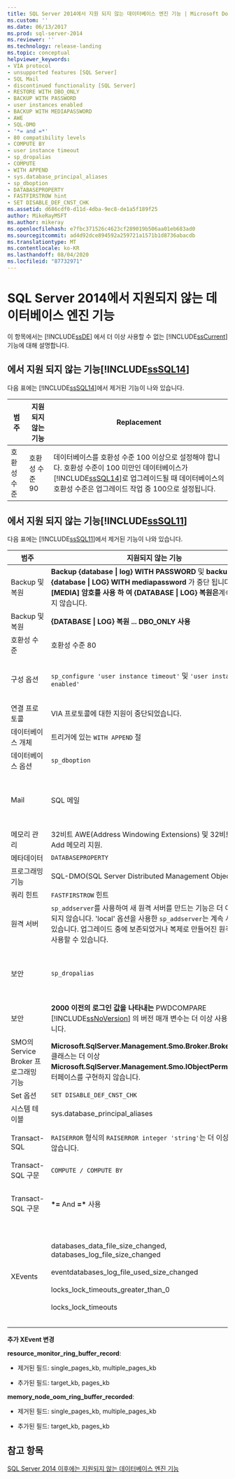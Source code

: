 ```yaml
---
title: SQL Server 2014에서 지원 되지 않는 데이터베이스 엔진 기능 | Microsoft Docs
ms.custom: ''
ms.date: 06/13/2017
ms.prod: sql-server-2014
ms.reviewer: ''
ms.technology: release-landing
ms.topic: conceptual
helpviewer_keywords:
- VIA protocol
- unsupported features [SQL Server]
- SQL Mail
- discontinued functionality [SQL Server]
- RESTORE WITH DBO_ONLY
- BACKUP WITH PASSWORD
- user instances enabled
- BACKUP WITH MEDIAPASSWORD
- AWE
- SQL-DMO
- '*= and =*'
- 80 compatibility levels
- COMPUTE BY
- user instance timeout
- sp_dropalias
- COMPUTE
- WITH APPEND
- sys.database_principal_aliases
- sp_dboption
- DATABASEPROPERTY
- FASTFIRSTROW hint
- SET DISABLE_DEF_CNST_CHK
ms.assetid: d686cdf0-d11d-4dba-9ec8-de1a5f189f25
author: MikeRayMSFT
ms.author: mikeray
ms.openlocfilehash: e7fbc371526c4623cf289019b506aa01eb683ad0
ms.sourcegitcommit: ad4d92dce894592a259721a1571b1d8736abacdb
ms.translationtype: MT
ms.contentlocale: ko-KR
ms.lasthandoff: 08/04/2020
ms.locfileid: "87732971"
---
```

# <a name="discontinued-database-engine-functionality-in-sql-server-2014"></a>SQL Server 2014에서 지원되지 않는 데이터베이스 엔진 기능
  이 항목에서는 [!INCLUDE[ssDE](../includes/ssde-md.md)] 에서 더 이상 사용할 수 없는 [!INCLUDE[ssCurrent](../includes/sscurrent-md.md)]기능에 대해 설명합니다.  
  
## <a name="discontinued-features-in-sssql14"></a><a name="SQL14"></a>에서 지원 되지 않는 기능[!INCLUDE[ssSQL14](../includes/sssql14-md.md)]  
 다음 표에는 [!INCLUDE[ssSQL14](../includes/sssql14-md.md)]에서 제거된 기능이 나와 있습니다.  
  
|범주|지원되지 않는 기능|Replacement|  
|--------------|--------------------------|-----------------|  
|호환성 수준|호환성 수준 90|데이터베이스를 호환성 수준 100 이상으로 설정해야 합니다. 호환성 수준이 100 미만인 데이터베이스가 [!INCLUDE[ssSQL14](../includes/sssql14-md.md)]로 업그레이드될 때 데이터베이스의 호환성 수준은 업그레이드 작업 중 100으로 설정됩니다.|  
  
## <a name="discontinued-features-in-sssql11"></a><a name="Denali"></a>에서 지원 되지 않는 기능[!INCLUDE[ssSQL11](../includes/sssql11-md.md)]  
 다음 표에는 [!INCLUDE[ssSQL11](../includes/sssql11-md.md)]에서 제거된 기능이 나와 있습니다.  
  
|범주|지원되지 않는 기능|Replacement|  
|--------------|--------------------------|-----------------|  
|Backup 및 복원|**Backup {database &#124; log} WITH PASSWORD** 및 **backup {database &#124; LOG} WITH mediapassword** 가 중단 됩니다. **[MEDIA] 암호를 사용 하 여 {DATABASE &#124; LOG} 복원은**계속 사용 되지 않습니다.|없음|  
|Backup 및 복원|**{DATABASE &#124; LOG} 복원 ... DBO_ONLY 사용**|**{DATABASE &#124; LOG} 복원 ... RESTRICTED_USER 사용**|  
|호환성 수준|호환성 수준 80|데이터베이스를 호환성 수준 90 이상으로 설정해야 합니다.|  
|구성 옵션|`sp_configure 'user instance timeout'` 및 `'user instances enabled'`|Local Database 기능을 사용합니다. 자세한 내용은 [SqlLocalDB 유틸리티](../tools/sqllocaldb-utility.md) 를 참조 하세요.|  
|연결 프로토콜|VIA 프로토콜에 대한 지원이 중단되었습니다.|대신 TCP를 사용하십시오.|  
|데이터베이스 개체|트리거에 있는 `WITH APPEND` 절|전체 트리거를 다시 만듭니다.|  
|데이터베이스 옵션|`sp_dboption`|`ALTER DATABASE`|  
|Mail|SQL 메일|데이터베이스 메일을 사용합니다. 자세한 내용은 [Database Mail](../relational-databases/database-mail/database-mail.md) 및  [Use Database Mail Instead of SQL Mail](../relational-databases/policy-based-management/use-database-mail-instead-of-sql-mail.md)을 참조하십시오.|  
|메모리 관리|32비트 AWE(Address Windowing Extensions) 및 32비트 Hot Add 메모리 지원.|64비트 운영 체제를 사용하십시오.|  
|메타데이터|`DATABASEPROPERTY`|`DATABASEPROPERTYEX`|  
|프로그래밍 기능|SQL-DMO(SQL Server Distributed Management Objects)|SMO(SQL Server 관리 개체)|  
|쿼리 힌트|`FASTFIRSTROW` 힌트|`OPTION (FAST`*n* `)` .|  
|원격 서버|`sp_addserver`를 사용하여 새 원격 서버를 만드는 기능은 더 이상 사용되지 않습니다. 'local' 옵션을 사용한 `sp_addserver`는 계속 사용할 수 있습니다. 업그레이드 중에 보존되었거나 복제로 만들어진 원격 서버는 사용할 수 있습니다.|연결된 서버를 사용하여 원격 서버를 대체합니다.|  
|보안|`sp_dropalias`|별칭을 사용자 계정 및 데이터베이스 역할의 조합으로 대체해야 합니다. 업그레이드된 데이터베이스에서 `sp_dropalias`를 사용하여 별칭을 제거해야 합니다.|  
|보안|**2000 이전의 로그인 값을 나타내는** PWDCOMPARE [!INCLUDE[ssNoVersion](../includes/ssnoversion-md.md)] 의 버전 매개 변수는 더 이상 사용되지 않습니다.|없음|  
|SMO의 Service Broker 프로그래밍 기능|**Microsoft.SqlServer.Management.Smo.Broker.BrokerPriority** 클래스는 더 이상 **Microsoft.SqlServer.Management.Smo.IObjectPermission** 인터페이스를 구현하지 않습니다.||  
|Set 옵션|`SET DISABLE_DEF_CNST_CHK`|없음|  
|시스템 테이블|sys.database_principal_aliases|별칭 대신 역할을 사용해야 합니다.|  
|Transact-SQL|`RAISERROR` 형식의 `RAISERROR integer 'string'`는 더 이상 사용되지 않습니다.|현재 **RAISERROR (...)** 구문을 사용 하 여 문을 다시 작성 합니다.|  
|Transact-SQL 구문|`COMPUTE / COMPUTE BY`|`ROLLUP` 사용|  
|Transact-SQL 구문|**\*=** And **=&#42;** 사용|ANSI 조인 구문을 사용합니다. 자세한 내용은 [FROM (Transact-SQL)](https://msdn.microsoft.com/library/ms177634\(SQL.105\).aspx)을 참조하십시오.|  
|XEvents|databases_data_file_size_changed, databases_log_file_size_changed<br /><br /> eventdatabases_log_file_used_size_changed<br /><br /> locks_lock_timeouts_greater_than_0<br /><br /> locks_lock_timeouts|database_file_size_change event, database_file_size_change 이벤트로 바뀌었습니다.<br /><br /> database_file_size_change event<br /><br /> lock_timeout_greater_than_0<br /><br /> lock_timeout|  
  
 **추가 XEvent 변경**  
  
 **resource_monitor_ring_buffer_record**:  
  
-   제거된 필드: single_pages_kb, multiple_pages_kb  
  
-   추가된 필드: target_kb, pages_kb  
  
 **memory_node_oom_ring_buffer_recorded**:  
  
-   제거된 필드: single_pages_kb, multiple_pages_kb  
  
-   추가된 필드: target_kb, pages_kb  
  
## <a name="see-also"></a>참고 항목  
 [SQL Server 2014 이후에는 지원되지 않는 데이터베이스 엔진 기능](deprecated-database-engine-features-in-sql-server-2016.md?view=sql-server-2014)  
  
  
